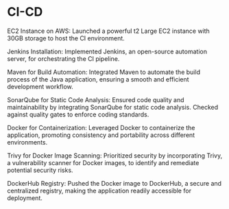 # CI-CD

EC2 Instance on AWS: Launched a powerful t2 Large EC2 instance with 30GB storage to host the CI environment.

Jenkins Installation: Implemented Jenkins, an open-source automation server, for orchestrating the CI pipeline.

Maven for Build Automation: Integrated Maven to automate the build process of the Java application, ensuring a smooth and efficient development workflow.

SonarQube for Static Code Analysis: Ensured code quality and maintainability by integrating SonarQube for static code analysis. Checked against quality gates to enforce coding standards.

Docker for Containerization: Leveraged Docker to containerize the application, promoting consistency and portability across different environments.

Trivy for Docker Image Scanning: Prioritized security by incorporating Trivy, a vulnerability scanner for Docker images, to identify and remediate potential security risks.

DockerHub Registry: Pushed the Docker image to DockerHub, a secure and centralized registry, making the application readily accessible for deployment.

